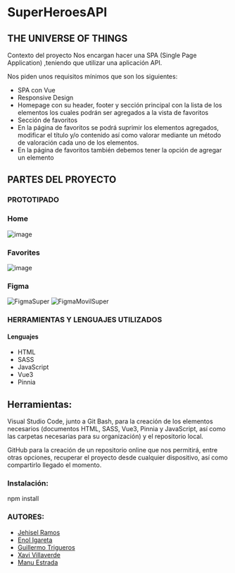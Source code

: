 # SuperHeroesAPI


## THE UNIVERSE OF THINGS

Contexto del proyecto
Nos encargan hacer una SPA (Single Page Application) ,teniendo que utilizar una aplicación  API.

Nos piden unos requisitos mínimos que son los siguientes:
- SPA con Vue
- Responsive Design
- Homepage con su header, footer y sección principal con la lista de los elementos los cuales podrán ser agregados a la vista de favoritos
- Sección de favoritos
- En la página de favoritos se podrá suprimir los elementos agregados, modificar el título y/o contenido así como valorar mediante un método de valoración cada uno de los elementos.
- En la página de favoritos también debemos tener la opción de agregar un elemento



## PARTES DEL PROYECTO

### PROTOTIPADO

### Home
![image](https://user-images.githubusercontent.com/116892825/209001326-8cbb2006-c09c-465d-9bad-ffe7213b580e.png)
### Favorites
![image](https://user-images.githubusercontent.com/116892825/209001508-0785b98b-f9b3-4012-b29f-cc3607194400.png)
### Figma
![FigmaSuper](https://user-images.githubusercontent.com/117633735/208888317-93b9573a-5d79-49a8-b0a7-b8620f996ded.png)
![FigmaMovilSuper](https://user-images.githubusercontent.com/117633735/208888340-5bde5484-5c7e-4bfd-8ee3-1cf2a0402a4b.png)


### HERRAMIENTAS Y LENGUAJES UTILIZADOS
#### Lenguajes
- HTML
- SASS
- JavaScript
- Vue3
- Pinnia

## Herramientas:
Visual Studio Code, junto a Git Bash, para la creación de los elementos necesarios (documentos HTML, SASS, Vue3, Pinnia y JavaScript, así como las carpetas necesarias para su organización) y el repositorio local.
 
GitHub para la creación de un repositorio online que nos permitirá, entre otras opciones, recuperar el proyecto desde cualquier dispositivo, así como compartirlo llegado el momento.
 
### Instalación:
 npm install
 
 
 
 
### AUTORES:
- [Jehisel Ramos](https://github.com/JehiselRuth) 
- [Enol Igareta](https://github.com/EnolCode)
- [Guillermo Trigueros](https://github.com/Guillermo292)
- [Xavi Villaverde](https://github.com/Xavi1594) 
- [Manu Estrada](https://github.com/Manu-Estrada)

